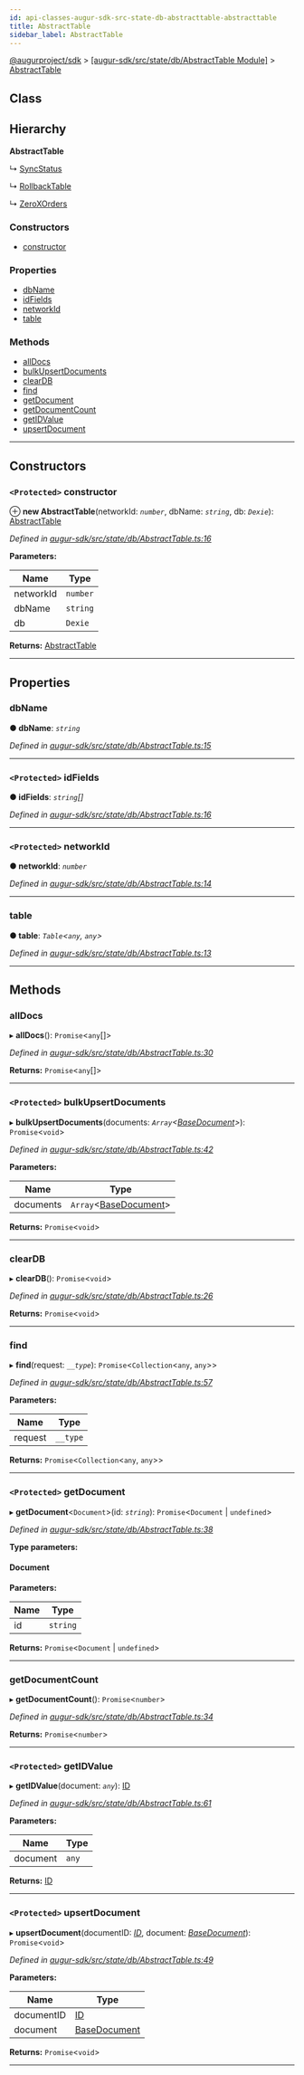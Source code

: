 ```yaml
---
id: api-classes-augur-sdk-src-state-db-abstracttable-abstracttable
title: AbstractTable
sidebar_label: AbstractTable
---
```


[@augurproject/sdk](api-readme.md) > [[augur-sdk/src/state/db/AbstractTable Module]](api-modules-augur-sdk-src-state-db-abstracttable-module.md) > [AbstractTable](api-classes-augur-sdk-src-state-db-abstracttable-abstracttable.md)

## Class

## Hierarchy

**AbstractTable**

↳  [SyncStatus](api-classes-augur-sdk-src-state-db-syncstatus-syncstatus.md)

↳  [RollbackTable](api-classes-augur-sdk-src-state-db-rollbacktable-rollbacktable.md)

↳  [ZeroXOrders](api-classes-augur-sdk-src-state-db-zeroxorders-zeroxorders.md)

### Constructors

* [constructor](api-classes-augur-sdk-src-state-db-abstracttable-abstracttable.md#constructor)

### Properties

* [dbName](api-classes-augur-sdk-src-state-db-abstracttable-abstracttable.md#dbname)
* [idFields](api-classes-augur-sdk-src-state-db-abstracttable-abstracttable.md#idfields)
* [networkId](api-classes-augur-sdk-src-state-db-abstracttable-abstracttable.md#networkid)
* [table](api-classes-augur-sdk-src-state-db-abstracttable-abstracttable.md#table)

### Methods

* [allDocs](api-classes-augur-sdk-src-state-db-abstracttable-abstracttable.md#alldocs)
* [bulkUpsertDocuments](api-classes-augur-sdk-src-state-db-abstracttable-abstracttable.md#bulkupsertdocuments)
* [clearDB](api-classes-augur-sdk-src-state-db-abstracttable-abstracttable.md#cleardb)
* [find](api-classes-augur-sdk-src-state-db-abstracttable-abstracttable.md#find)
* [getDocument](api-classes-augur-sdk-src-state-db-abstracttable-abstracttable.md#getdocument)
* [getDocumentCount](api-classes-augur-sdk-src-state-db-abstracttable-abstracttable.md#getdocumentcount)
* [getIDValue](api-classes-augur-sdk-src-state-db-abstracttable-abstracttable.md#getidvalue)
* [upsertDocument](api-classes-augur-sdk-src-state-db-abstracttable-abstracttable.md#upsertdocument)

---

## Constructors

<a id="constructor"></a>

### `<Protected>` constructor

⊕ **new AbstractTable**(networkId: *`number`*, dbName: *`string`*, db: *`Dexie`*): [AbstractTable](api-classes-augur-sdk-src-state-db-abstracttable-abstracttable.md)

*Defined in [augur-sdk/src/state/db/AbstractTable.ts:16](https://github.com/AugurProject/augur/blob/0787bf1a23/packages/augur-sdk/src/state/db/AbstractTable.ts#L16)*

**Parameters:**

| Name | Type |
| ------ | ------ |
| networkId | `number` |
| dbName | `string` |
| db | `Dexie` |

**Returns:** [AbstractTable](api-classes-augur-sdk-src-state-db-abstracttable-abstracttable.md)

___

## Properties

<a id="dbname"></a>

###  dbName

**● dbName**: *`string`*

*Defined in [augur-sdk/src/state/db/AbstractTable.ts:15](https://github.com/AugurProject/augur/blob/0787bf1a23/packages/augur-sdk/src/state/db/AbstractTable.ts#L15)*

___
<a id="idfields"></a>

### `<Protected>` idFields

**● idFields**: *`string`[]*

*Defined in [augur-sdk/src/state/db/AbstractTable.ts:16](https://github.com/AugurProject/augur/blob/0787bf1a23/packages/augur-sdk/src/state/db/AbstractTable.ts#L16)*

___
<a id="networkid"></a>

### `<Protected>` networkId

**● networkId**: *`number`*

*Defined in [augur-sdk/src/state/db/AbstractTable.ts:14](https://github.com/AugurProject/augur/blob/0787bf1a23/packages/augur-sdk/src/state/db/AbstractTable.ts#L14)*

___
<a id="table"></a>

###  table

**● table**: *`Table`<`any`, `any`>*

*Defined in [augur-sdk/src/state/db/AbstractTable.ts:13](https://github.com/AugurProject/augur/blob/0787bf1a23/packages/augur-sdk/src/state/db/AbstractTable.ts#L13)*

___

## Methods

<a id="alldocs"></a>

###  allDocs

▸ **allDocs**(): `Promise`<`any`[]>

*Defined in [augur-sdk/src/state/db/AbstractTable.ts:30](https://github.com/AugurProject/augur/blob/0787bf1a23/packages/augur-sdk/src/state/db/AbstractTable.ts#L30)*

**Returns:** `Promise`<`any`[]>

___
<a id="bulkupsertdocuments"></a>

### `<Protected>` bulkUpsertDocuments

▸ **bulkUpsertDocuments**(documents: *`Array`<[BaseDocument](api-interfaces-augur-sdk-src-state-db-abstracttable-basedocument.md)>*): `Promise`<`void`>

*Defined in [augur-sdk/src/state/db/AbstractTable.ts:42](https://github.com/AugurProject/augur/blob/0787bf1a23/packages/augur-sdk/src/state/db/AbstractTable.ts#L42)*

**Parameters:**

| Name | Type |
| ------ | ------ |
| documents | `Array`<[BaseDocument](api-interfaces-augur-sdk-src-state-db-abstracttable-basedocument.md)> |

**Returns:** `Promise`<`void`>

___
<a id="cleardb"></a>

###  clearDB

▸ **clearDB**(): `Promise`<`void`>

*Defined in [augur-sdk/src/state/db/AbstractTable.ts:26](https://github.com/AugurProject/augur/blob/0787bf1a23/packages/augur-sdk/src/state/db/AbstractTable.ts#L26)*

**Returns:** `Promise`<`void`>

___
<a id="find"></a>

###  find

▸ **find**(request: *`__type`*): `Promise`<`Collection`<`any`, `any`>>

*Defined in [augur-sdk/src/state/db/AbstractTable.ts:57](https://github.com/AugurProject/augur/blob/0787bf1a23/packages/augur-sdk/src/state/db/AbstractTable.ts#L57)*

**Parameters:**

| Name | Type |
| ------ | ------ |
| request | `__type` |

**Returns:** `Promise`<`Collection`<`any`, `any`>>

___
<a id="getdocument"></a>

### `<Protected>` getDocument

▸ **getDocument**<`Document`>(id: *`string`*): `Promise`<`Document` \| `undefined`>

*Defined in [augur-sdk/src/state/db/AbstractTable.ts:38](https://github.com/AugurProject/augur/blob/0787bf1a23/packages/augur-sdk/src/state/db/AbstractTable.ts#L38)*

**Type parameters:**

#### Document 
**Parameters:**

| Name | Type |
| ------ | ------ |
| id | `string` |

**Returns:** `Promise`<`Document` \| `undefined`>

___
<a id="getdocumentcount"></a>

###  getDocumentCount

▸ **getDocumentCount**(): `Promise`<`number`>

*Defined in [augur-sdk/src/state/db/AbstractTable.ts:34](https://github.com/AugurProject/augur/blob/0787bf1a23/packages/augur-sdk/src/state/db/AbstractTable.ts#L34)*

**Returns:** `Promise`<`number`>

___
<a id="getidvalue"></a>

### `<Protected>` getIDValue

▸ **getIDValue**(document: *`any`*): [ID](api-modules-augur-sdk-src-state-db-abstracttable-module.md#id)

*Defined in [augur-sdk/src/state/db/AbstractTable.ts:61](https://github.com/AugurProject/augur/blob/0787bf1a23/packages/augur-sdk/src/state/db/AbstractTable.ts#L61)*

**Parameters:**

| Name | Type |
| ------ | ------ |
| document | `any` |

**Returns:** [ID](api-modules-augur-sdk-src-state-db-abstracttable-module.md#id)

___
<a id="upsertdocument"></a>

### `<Protected>` upsertDocument

▸ **upsertDocument**(documentID: *[ID](api-modules-augur-sdk-src-state-db-abstracttable-module.md#id)*, document: *[BaseDocument](api-interfaces-augur-sdk-src-state-db-abstracttable-basedocument.md)*): `Promise`<`void`>

*Defined in [augur-sdk/src/state/db/AbstractTable.ts:49](https://github.com/AugurProject/augur/blob/0787bf1a23/packages/augur-sdk/src/state/db/AbstractTable.ts#L49)*

**Parameters:**

| Name | Type |
| ------ | ------ |
| documentID | [ID](api-modules-augur-sdk-src-state-db-abstracttable-module.md#id) |
| document | [BaseDocument](api-interfaces-augur-sdk-src-state-db-abstracttable-basedocument.md) |

**Returns:** `Promise`<`void`>

___

